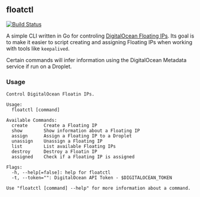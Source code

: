 
## floatctl 
[![Build Status](https://travis-ci.org/andrewsomething/floatctl.svg)](https://travis-ci.org/andrewsomething/floatctl)

A simple CLI written in Go for controling [DigitalOcean Floating IPs](https://www.digitalocean.com/community/tutorials/how-to-use-floating-ips-on-digitalocean). Its goal is to make it easier to script creating and assigning Floating IPs when working with tools like `keepalived`.

Certain commands will infer information using the DigitalOcean Metadata service if run on a Droplet.

### Usage

    Control DigitalOcean Floatin IPs.

    Usage:
      floatctl [command]

    Available Commands:
      create      Create a Floating IP
      show        Show information about a Floating IP
      assign      Assign a Floating IP to a Droplet
      unassign    Unassign a Floating IP
      list        List available Floating IPs
      destroy     Destroy a Floatin IP
      assigned    Check if a Floating IP is assigned

    Flags:
      -h, --help[=false]: help for floatctl
      -t, --token="": DigitalOcean API Token - $DIGITALOCEAN_TOKEN

    Use "floatctl [command] --help" for more information about a command.
